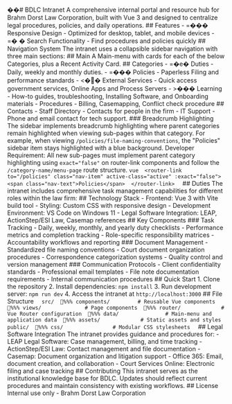 ��#   B D L C   I n t r a n e t 
 
 
 
 A   c o m p r e h e n s i v e   i n t e r n a l   p o r t a l   a n d   r e s o u r c e   h u b   f o r   B r a h m   D o r s t   L a w   C o r p o r a t i o n ,   b u i l t   w i t h   V u e   3   a n d   d e s i g n e d   t o   c e n t r a l i z e   l e g a l   p r o c e d u r e s ,   p o l i c i e s ,   a n d   d a i l y   o p e r a t i o n s . 
 
 
 
 # #   F e a t u r e s 
 
 
 
 -   =���  * * R e s p o n s i v e   D e s i g n * *   -   O p t i m i z e d   f o r   d e s k t o p ,   t a b l e t ,   a n d   m o b i l e   d e v i c e s 
 
 -   =�
�  * * S e a r c h   F u n c t i o n a l i t y * *   -   F i n d   p r o c e d u r e s   a n d   p o l i c i e s   q u i c k l y 
 
 
 
 # #   N a v i g a t i o n   S y s t e m 
 
 
 
 T h e   i n t r a n e t   u s e s   a   c o l l a p s i b l e   s i d e b a r   n a v i g a t i o n   w i t h   t h r e e   m a i n   s e c t i o n s : 
 
 
 
 # #   M a i n 
 
 
 
 A   M a i n - m e n u   w i t h   c a r d s   f o r   e a c h   o f   t h e   b e l o w   C a t e g o r i e s ,   p l u s   a   R e c e n t   A c t i v i t y   C a r d . 
 
 
 
 # #   C a t e g o r i e s 
 
 
 
 -   =�e�  * * D u t i e s * *   -   D a i l y ,   w e e k l y   a n d   m o n t h l y   d u t i e s . 
 
 -   =���  * * P o l i c i e s * *   -   P a p e r l e s s   F i l i n g   a n d   p e r f o r m a n c e   s t a n d a r d s 
 
 -   <��  * * E x t e r n a l   S e r v i c e s * *   -   Q u i c k   a c c e s s   g o v e r n m e n t   s e r v i c e s ,   O n l i n e   A p p s   a n d   P r o c e s s   S e r v e r s 
 
 -   >���  * * L e a r n i n g * *   -   H o w - t o   g u i d e s ,   t r o u b l e s h o o t i n g ,   I n s t a l l i n g   S o f t w a r e ,   a n d   O n b o a r d i n g   m a t e r i a l s 
 
 -   * * P r o c e d u r e s * *   -   B i l l i n g ,   C a s e m a p p i n g ,   C o n f l i c t   c h e c k   p r o c e d u r e 
 
 
 
 # #   C o n t a c t s 
 
 
 
 -   * * S t a f f   D i r e c t o r y * *   -   C o n t a c t s   f o r   p e o p l e   i n   t h e   f i r m 
 
 -   * * I T   S u p p o r t * *   -   P h o n e   a n d   e m a i l   c o n t a c t   f o r   t e c h   s u p p o r t . 
 
 
 
 # # #   B r e a d c r u m b   H i g h l i g h t i n g 
 
 
 
 T h e   s i d e b a r   i m p l e m e n t s   b r e a d c r u m b   h i g h l i g h t i n g   w h e r e   p a r e n t   c a t e g o r i e s   r e m a i n   h i g h l i g h t e d   w h e n   v i e w i n g   s u b - p a g e s   w i t h i n   t h a t   c a t e g o r y .   F o r   e x a m p l e ,   w h e n   v i e w i n g   ` / p o l i c i e s / f i l e - n a m i n g - c o n v e n t i o n s ` ,   t h e   " P o l i c i e s "   s i d e b a r   i t e m   s t a y s   h i g h l i g h t e d   w i t h   a   b l u e   b a c k g r o u n d . 
 
 
 
 * * D e v e l o p e r   R e q u i r e m e n t * * :   A l l   n e w   s u b - p a g e s   m u s t   i m p l e m e n t   p a r e n t   c a t e g o r y   h i g h l i g h t i n g   u s i n g   ` e x a c t = " f a l s e " `   o n   r o u t e r - l i n k   c o m p o n e n t s   a n d   f o l l o w   t h e   ` / c a t e g o r y - n a m e / m e n u - p a g e `   r o u t e   s t r u c t u r e . 
 
 
 
 ` ` ` v u e 
 
 < r o u t e r - l i n k   t o = " / p o l i c i e s "   c l a s s = " n a v - i t e m "   a c t i v e - c l a s s = " a c t i v e "   : e x a c t = " f a l s e " > 
 
     < s p a n   c l a s s = " n a v - t e x t " > P o l i c i e s < / s p a n > 
 
 < / r o u t e r - l i n k > 
 
 ` ` ` 
 
 
 
 # #   D u t i e s 
 
 
 
 T h e   i n t r a n e t   i n c l u d e s   c o m p r e h e n s i v e   t a s k   m a n a g e m e n t   c a p a b i l i t i e s   f o r   d i f f e r e n t   r o l e s   w i t h i n   t h e   l a w   f i r m : 
 
 
 
 # #   T e c h n o l o g y   S t a c k 
 
 
 
 -   * * F r o n t e n d * * :   V u e   3   w i t h   V i t e   b u i l d   t o o l 
 
 -   * * S t y l i n g * * :   C u s t o m   C S S   w i t h   r e s p o n s i v e   d e s i g n 
 
 -   * * D e v e l o p m e n t   E n v i r o n m e n t * * :   V S   C o d e   o n   W i n d o w s   1 1 
 
 -   * * L e g a l   S o f t w a r e   I n t e g r a t i o n * * :   L E A P ,   A c t i o n S t e p / E S I   L a w ,   C a s e m a p   r e f e r e n c e s 
 
 
 
 # #   K e y   C o m p o n e n t s 
 
 
 
 # # #   T a s k   T r a c k i n g 
 
 
 
 -   D a i l y ,   w e e k l y ,   m o n t h l y ,   a n d   y e a r l y   d u t y   c h e c k l i s t s 
 
 -   P e r f o r m a n c e   m e t r i c s   a n d   c o m p l e t i o n   t r a c k i n g 
 
 -   R o l e - s p e c i f i c   r e s p o n s i b i l i t y   m a t r i c e s 
 
 -   A c c o u n t a b i l i t y   w o r k f l o w s   a n d   r e p o r t i n g 
 
 
 
 # # #   D o c u m e n t   M a n a g e m e n t 
 
 
 
 -   S t a n d a r d i z e d   f i l e   n a m i n g   c o n v e n t i o n s 
 
 -   C o u r t   d o c u m e n t   o r g a n i z a t i o n   p r o c e d u r e s 
 
 -   C o r r e s p o n d e n c e   c a t e g o r i z a t i o n   s y s t e m s 
 
 -   Q u a l i t y   c o n t r o l   a n d   v e r s i o n   m a n a g e m e n t 
 
 
 
 # # #   C o m m u n i c a t i o n   P r o t o c o l s 
 
 
 
 -   C l i e n t   c o n f i d e n t i a l i t y   s t a n d a r d s 
 
 -   P r o f e s s i o n a l   e m a i l   t e m p l a t e s 
 
 -   F i l e   n o t e   d o c u m e n t a t i o n   r e q u i r e m e n t s 
 
 -   I n t e r n a l   c o m m u n i c a t i o n   p r o c e d u r e s 
 
 
 
 # #   Q u i c k   S t a r t 
 
 
 
 1 .   C l o n e   t h e   r e p o s i t o r y 
 
 2 .   I n s t a l l   d e p e n d e n c i e s :   ` n p m   i n s t a l l ` 
 
 3 .   R u n   d e v e l o p m e n t   s e r v e r :   ` n p m   r u n   d e v ` 
 
 4 .   A c c e s s   t h e   i n t r a n e t   a t   ` h t t p : / / l o c a l h o s t : 3 0 0 0 ` 
 
 
 
 # #   F i l e   S t r u c t u r e 
 
 
 
 ` ` ` 
 
 s r c / 
 
 % % %  c o m p o n e n t s /                   #   R e u s a b l e   V u e   c o m p o n e n t s 
 
 % % %  v i e w s /                             #   P a g e   c o m p o n e n t s 
 
 % % %  r o u t e r /                           #   V u e   R o u t e r   c o n f i g u r a t i o n 
 
 % % %  d a t a /                               #   M a i n - m e n u   a n d   a p p l i c a t i o n   d a t a 
 
 % % %  a s s e t s /                           #   S t a t i c   a s s e t s   a n d   s t y l e s 
 
 
 
 p u b l i c / 
 
 % % %  c s s /                                 #   M o d u l a r   C S S   s t y l e s h e e t s 
 
 ` ` ` 
 
 
 
 # #   L e g a l   S o f t w a r e   I n t e g r a t i o n 
 
 
 
 T h e   i n t r a n e t   p r o v i d e s   g u i d a n c e   a n d   p r o c e d u r e s   f o r : 
 
 
 
 -   * * L E A P   L e g a l   S o f t w a r e * * :   C a s e   m a n a g e m e n t ,   b i l l i n g ,   a n d   t i m e   t r a c k i n g 
 
 -   * * A c t i o n S t e p / E S I   L a w * * :   C o n t a c t   m a n a g e m e n t   a n d   f i l e   d o c u m e n t a t i o n 
 
 -   * * C a s e m a p * * :   D o c u m e n t   o r g a n i z a t i o n   a n d   l i t i g a t i o n   s u p p o r t 
 
 -   * * O f f i c e   3 6 5 * * :   E m a i l ,   d o c u m e n t   c r e a t i o n ,   a n d   c o l l a b o r a t i o n 
 
 -   * * C o u r t   S e r v i c e s   O n l i n e * * :   E l e c t r o n i c   f i l i n g   a n d   c a s e   t r a c k i n g 
 
 
 
 # #   C o n t r i b u t i n g 
 
 
 
 T h i s   i n t r a n e t   s e r v e s   a s   t h e   i n s t i t u t i o n a l   k n o w l e d g e   b a s e   f o r   B D L C .   U p d a t e s   s h o u l d   r e f l e c t   c u r r e n t   p r o c e d u r e s   a n d   m a i n t a i n   c o n s i s t e n c y   w i t h   e x i s t i n g   w o r k f l o w s . 
 
 
 
 # #   L i c e n s e 
 
 
 
 I n t e r n a l   u s e   o n l y   -   B r a h m   D o r s t   L a w   C o r p o r a t i o n 
 
 
